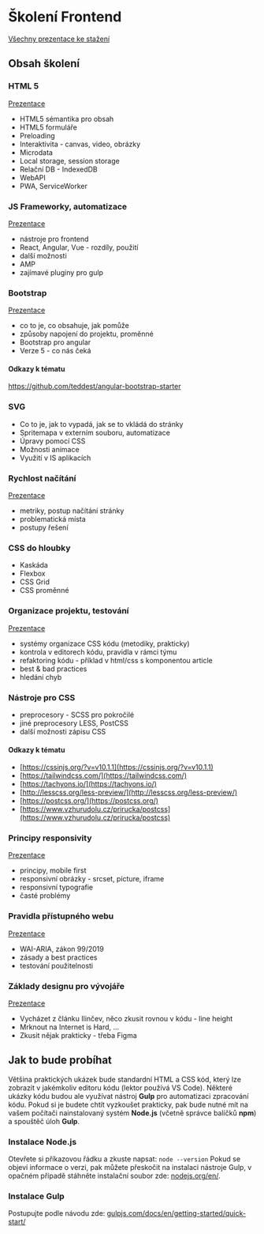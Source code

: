 # Školení Frontend

[Všechny prezentace ke stažení](https://drive.google.com/drive/folders/1a5lHOmBtG3NI7lD9ZqZC2fqsYcI-cztc?usp=sharing)

## Obsah školení

### HTML 5

[Prezentace](https://docs.google.com/presentation/d/1b4vglJukNKgw86_oSZLcwl86C0jwxZ-xHFkVRRvQ-5Y/edit?usp=sharing)

- HTML5 sémantika pro obsah
- HTML5 formuláře
- Preloading
- Interaktivita - canvas, video, obrázky
- Microdata
- Local storage, session storage
- Relační DB - IndexedDB
- WebAPI
- PWA, ServiceWorker

### JS Frameworky, automatizace

[Prezentace](https://docs.google.com/presentation/d/1owqkwN_0-s9NOe-rXPdDjxX0iynfsFE331mCoz5wsow/edit?usp=sharing)

- nástroje pro frontend
- React, Angular, Vue - rozdíly, použití
- další možnosti
- AMP
- zajímavé pluginy pro gulp

### Bootstrap

[Prezentace](https://docs.google.com/presentation/d/1_2RXZsygzoOMUcT_w1xokXBIEX_AomF1EPCoCAzJIrs/edit?usp=sharing)

- co to je, co obsahuje, jak pomůže
- způsoby napojení do projektu, proměnné
- Bootstrap pro angular
- Verze 5 - co nás čeká

#### Odkazy k tématu

https://github.com/teddest/angular-bootstrap-starter

### SVG

- Co to je, jak to vypadá, jak se to vkládá do stránky
- Spritemapa v externím souboru, automatizace
- Úpravy pomocí CSS
- Možnosti animace
- Využití v IS aplikacích

### Rychlost načítání

[Prezentace](https://docs.google.com/presentation/d/1DvWilboVJotZh7n3ocigvl9MmO9W1y1tR8MBtaatmL0/edit?usp=sharing)

- metriky, postup načítání stránky
- problematická místa
- postupy řešení

### CSS do hloubky

- Kaskáda
- Flexbox
- CSS Grid
- CSS proměnné

### Organizace projektu, testování

[Prezentace](https://docs.google.com/presentation/d/14i7WRpAeAc39SEZBaptJgWBbpkgx5R29YiRF4fxbLCI/edit?usp=sharing)

- systémy organizace CSS kódu (metodiky, prakticky)
- kontrola v editorech kódu, pravidla v rámci týmu
- refaktoring kódu - příklad v html/css s komponentou article
- best & bad practices
- hledání chyb

### Nástroje pro CSS

- preprocesory - SCSS pro pokročilé
- jiné preprocesory LESS, PostCSS  
- další možnosti zápisu CSS

#### Odkazy k tématu

- [https://cssinjs.org/?v=v10.1.1](https://cssinjs.org/?v=v10.1.1)
- [https://tailwindcss.com/](https://tailwindcss.com/)
- [https://tachyons.io/](https://tachyons.io/)
- [http://lesscss.org/less-preview/](http://lesscss.org/less-preview/)
- [https://postcss.org/](https://postcss.org/)
- [https://www.vzhurudolu.cz/prirucka/postcss](https://www.vzhurudolu.cz/prirucka/postcss)

### Principy responsivity

[Prezentace](https://docs.google.com/presentation/d/1HsjXjbiF0myntaf1j0NNJ8997YQVnIv7WvIbvvKOLqM/edit?usp=sharing)

- principy, mobile first
- responsivní obrázky - srcset, picture, iframe
- responsivní typografie
- časté problémy

### Pravidla přístupného webu

[Prezentace](https://docs.google.com/presentation/d/1jPMtwHWKM58eb-A0hALl1MyjCeeP2YbrYQ5OrruxNgA/edit?usp=sharing)

- WAI-ARIA, zákon 99/2019
- zásady a best practices
- testování použitelnosti

### Základy designu pro vývojáře

[Prezentace](https://docs.google.com/presentation/d/131gioQvt7zQhQBkvDfy3AQxnv65QTVdn__TX7Ohi1YU/edit?usp=sharing)

- Vycházet z článku Ilinčev, něco zkusit rovnou v kódu - line height
- Mrknout na Internet is Hard, …
- Zkusit nějak prakticky - třeba Figma

## Jak to bude probíhat

Většina praktických ukázek bude standardní HTML a CSS kód, který lze zobrazit v jakémkoliv editoru kódu (lektor používá VS Code).
Některé ukázky kódu budou ale využívat nástroj **Gulp** pro automatizaci zpracování kódu. Pokud si je budete chtít vyzkoušet prakticky, pak bude nutné mít na vašem počítači nainstalovaný systém **Node.js** (včetně správce balíčků **npm**) a spouštěč úloh **Gulp**.

### Instalace Node.js

Otevřete si příkazovou řádku a zkuste napsat: `node --version`
Pokud se objeví informace o verzi, pak můžete přeskočit na instalaci nástroje Gulp, v opačném případě stáhněte instalační soubor zde: [nodejs.org/en/](https://nodejs.org/en/).

### Instalace Gulp

Postupujte podle návodu zde:
[gulpjs.com/docs/en/getting-started/quick-start/](https://gulpjs.com/docs/en/getting-started/quick-start/#install-the-gulp-command-line-utility)
